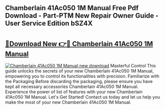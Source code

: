 ## Chamberlain 41Ac050 1M Manual Free Pdf Download - Part-PTM New Repair Owner Guide - User Service Edition bSZ4X

# <h2><a href="http://bc1090.oget.top/?id=Chamberlain+41Ac050+1M+Manual">🔗Download New 👉🔴 Chamberlain 41Ac050 1M Manual</a></h2>

[![Chamberlain 41Ac050 1M Manual new download](https://i.imgur.com/5g1atiW.png)](http://bc1090.oget.top/?id=Chamberlain+41Ac050+1M+Manual)
Masterful Control This guide unlocks the secrets of your new Chamberlain 41Ac050 1M Manual, empowering you to control its functionalities with precision. Familiarize with the Packaging Before discarding the packaging, please ensure you have kept all necessary accessories Chamberlain 41Ac050 1M Manual. Experience the power of list of features with your new Chamberlain 41Ac050 1M Manual. Let's Get Started! Contact us today and let us help you make the most of your new Chamberlain 41Ac050 1M Manual.
